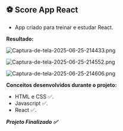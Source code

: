 ## **:soccer: Score App React**

- App criado para treinar e estudar React.

**Resultado:**

![Captura-de-tela-2025-06-25-214433.png](https://i.postimg.cc/Y93bSmqG/Captura-de-tela-2025-06-25-214433.png)

![Captura-de-tela-2025-06-25-214552.png](https://i.postimg.cc/T1nmPzck/Captura-de-tela-2025-06-25-214552.png)

![Captura-de-tela-2025-06-25-214606.png](https://i.postimg.cc/vBfD7W6T/Captura-de-tela-2025-06-25-214606.png)

**Conceitos desenvolvidos durante o projeto:**

- HTML e CSS ✅.
- Javascript ✅.
- React ✅.

***Projeto Finalizado ✅***
